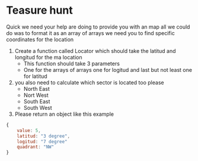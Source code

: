 # Teasure hunt

Quick we need your help are doing to provide you with an map all we could do was to format it as an array of arrays we need you to find specific coordinates for the location

1. Create a function called Locator which should take the latitud and longitud for the ma location
    - This function should take 3 parameters
    - One for the arrays of arrays one for logitud and last     but not least one for latitud
1. you also need to calculate which sector is located too please
    - North East
    - Nort West
    - South East
    - South West
1. Please return an object like this example
```javascript
{
    value: 5,
    latitud: "3 degree",
    logitud: "7 degree"
    quadrant: "NW"
}
```
